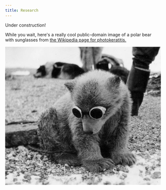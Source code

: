 ```yaml
---
title: Research
---
```


Under construction!

While you wait, here's a really cool public-domain image of a polar bear with sunglasses from [the Wikipedia page for photokeratitis.](https://en.wikipedia.org/wiki/Photokeratitis)

![polar bear cub with sunglasses and a lot of drip](/assets/polar_bear_drip.jpg)
